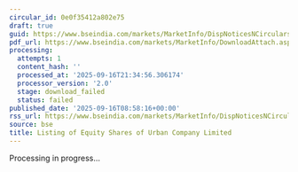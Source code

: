 ```yaml
---
circular_id: 0e0f35412a802e75
draft: true
guid: https://www.bseindia.com/markets/MarketInfo/DispNoticesNCirculars.aspx?Noticeid={A00A92F9-A3EE-4CD4-931A-AB89D3F7E3B7}&noticeno=20250916-16&dt=09/16/2025&icount=16&totcount=79&flag=0
pdf_url: https://www.bseindia.com/markets/MarketInfo/DownloadAttach.aspx?id=20250916-16&attachedId=
processing:
  attempts: 1
  content_hash: ''
  processed_at: '2025-09-16T21:34:56.306174'
  processor_version: '2.0'
  stage: download_failed
  status: failed
published_date: '2025-09-16T08:58:16+00:00'
rss_url: https://www.bseindia.com/markets/MarketInfo/DispNoticesNCirculars.aspx?Noticeid={A00A92F9-A3EE-4CD4-931A-AB89D3F7E3B7}&noticeno=20250916-16&dt=09/16/2025&icount=16&totcount=79&flag=0
source: bse
title: Listing of Equity Shares of Urban Company Limited
---
```


Processing in progress...